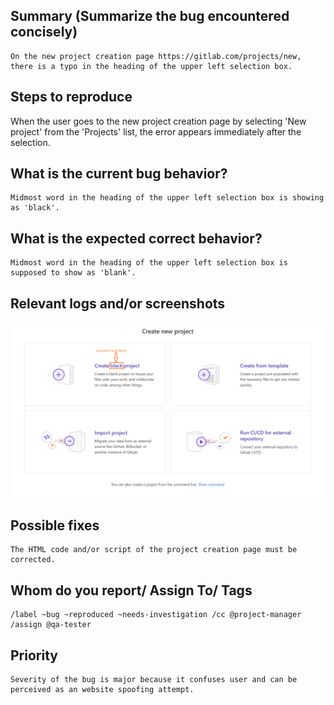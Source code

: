 
## Summary (Summarize the bug encountered concisely)

    On the new project creation page https://gitlab.com/projects/new, there is a typo in the heading of the upper left selection box.

## Steps to reproduce     

   When the user goes to the new project creation page by selecting 'New project' from the 'Projects' list, the error appears immediately after the selection.

## What is the current bug behavior?

    Midmost word in the heading of the upper left selection box is showing as 'black'.

## What is the expected correct behavior?

    Midmost word in the heading of the upper left selection box is supposed to show as 'blank'.
     
## Relevant logs and/or screenshots

[comment]:![](https://i.imgur.com/GchRTmC.png)

![Image info](../Image/Bug_Project_create_blank.png)

## Possible fixes

    The HTML code and/or script of the project creation page must be corrected.

## Whom do you report/ Assign To/ Tags

    /label ~bug ~reproduced ~needs-investigation /cc @project-manager /assign @qa-tester

## Priority

    Severity of the bug is major because it confuses user and can be perceived as an website spoofing attempt.
